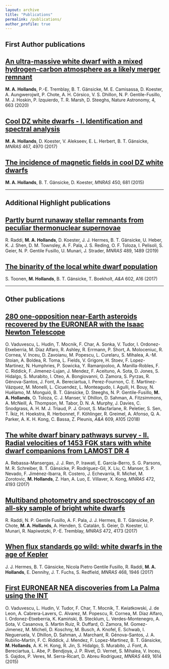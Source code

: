 ```yaml
---
layout: archive
title: "Publications"
permalink: /publications/
author_profile: true
---
```


## First Author publications

## [An ultra-massive white dwarf with a mixed hydrogen-carbon atmosphere as a likely merger remnant](https://ui.adsabs.harvard.edu/abs/2020NatAs...4..663H/abstract)
<strong>M. A. Hollands</strong>, P.-E. Tremblay, B. T. Gänsicke, M. E. Camisassa, D. Koester, A. Aungwerojwit, P. Chote, A. H. Córsico, V. S. Dhillon, N. P. Gentile-Fusillo, M. J. Hoskin, P. Izquierdo, T. R. Marsh, D. Steeghs, Nature Astronomy, 4, 663 (2020)

## [Cool DZ white dwarfs - I. Identification and spectral analysis](https://ui.adsabs.harvard.edu/abs/2017MNRAS.467.4970H/abstract)
<strong>M. A. Hollands</strong>, D. Koester, V. Alekseev, E. L. Herbert, B. T. Gänsicke, <em>MNRAS</em> 467, 4970 (2017)

## [The incidence of magnetic fields in cool DZ white dwarfs](https://ui.adsabs.harvard.edu/abs/2015MNRAS.450..681H/abstract)
<strong>M. A. Hollands</strong>, B. T. Gänsicke, D. Koester, <em>MNRAS</em> 450, 681 (2015)

______

## Additional Highlight publications

## [Partly burnt runaway stellar remnants from peculiar thermonuclear supernovae](https://ui.adsabs.harvard.edu/abs/2019MNRAS.489.1489R/abstract)
R. Raddi, <strong>M. A. Hollands</strong>, D. Koester, J. J. Hermes, B. T. Gänsicke, U. Heber, K. J. Shen, D. M. Townsley, A. F. Pala, J. S. Reding, O. F. Toloza, I. Pelisoli, S. Geier, N. P. Gentile Fusillo, U. Munari, J. Strader, <em>MNRAS</em> 489, 1489 (2019)

## [The binarity of the local white dwarf population](https://ui.adsabs.harvard.edu/abs/2017A%26A...602A..16T/abstract)
S. Toonen, <strong>M. Hollands</strong>, B. T. Gänsicke, T. Boekholt, <em>A&amp;A</em> 602, A16 (2017)

______

## Other publications

## [280 one-opposition near-Earth asteroids recovered by the EURONEAR with the Isaac Newton Telescope](https://ui.adsabs.harvard.edu/abs/2018A%26A...609A.105V/abstract)
O. Vaduvescu, L. Hudin, T. Mocnik, F. Char, A. Sonka, V. Tudor, I. Ordonez-Etxeberria, M. Díaz Alfaro, R. Ashley, R. Errmann, P. Short, A. Moloceniuc, R. Cornea, V. Inceu, D. Zavoianu, M. Popescu, L. Curelaru, S. Mihalea, A.-M. Stoian, A. Boldea, R. Toma, L. Fields, V. Grigore, H. Stoev, F. Lopez-Martinez, N. Humphries, P. Sowicka, Y. Ramanjooloo, A. Manilla-Robles, F. C. Riddick, F. Jimenez-Lujan, J. Mendez, F. Aceituno, A. Sota, D. Jones, S. Hidalgo, S. Murabito, I. Oteo, A. Bongiovanni, O. Zamora, S. Pyrzas, R. Génova-Santos, J. Font, A. Bereciartua, I. Perez-Fournon, C. E. Martínez-Vázquez, M. Monelli, L. Cicuendez, L. Monteagudo, I. Agulli, H. Bouy, N. Huélamo, M. Monguió, B. T. Gänsicke, D. Steeghs, N. P. Gentile-Fusillo, <strong>M. A. Hollands</strong>, O. Toloza, C. J. Manser, V. Dhillon, D. Sahman, A. Fitzsimmons, A. McNeill, A. Thompson, M. Tabor, D. N. A. Murphy, J. Davies, C. Snodgrass, A. H. M. J. Triaud, P. J. Groot, S. Macfarlane, R. Peletier, S. Sen, T. İkiz, H. Hoekstra, R. Herbonnet, F. Köhlinger, R. Greimel, A. Afonso, Q. A. Parker, A. K. H. Kong, C. Bassa, Z. Pleunis, <em>A&amp;A</em> 609, A105 (2018)

## [The white dwarf binary pathways survey - II. Radial velocities of 1453 FGK stars with white dwarf companions from LAMOST DR 4](https://ui.adsabs.harvard.edu/abs/2017MNRAS.472.4193R/abstract)
A. Rebassa-Mansergas, J. J. Ren, P. Irawati, E. García-Berro, S. G. Parsons, M. R. Schreiber, B. T. Gänsicke, P. Rodríguez-Gil, X. Liu, C. Manser, S. P. Nevado, F. Jiménez-Ibarra, R. Costero, J. Echevarría, R. Michel, M. Zorotovic, <strong>M. Hollands</strong>, Z. Han, A. Luo, E. Villaver, X. Kong, <em>MNRAS</em> 472, 4193 (2017)

## [Multiband photometry and spectroscopy of an all-sky sample of bright white dwarfs](https://ui.adsabs.harvard.edu/abs/2017MNRAS.472.4173R/abstract)
R. Raddi, N. P. Gentile Fusillo, A. F. Pala, J. J. Hermes, B. T. Gänsicke, P. Chote, <strong>M. A. Hollands</strong>, A. Henden, S. Catalán, S. Geier, D. Koester, U. Munari, R. Napiwotzki, P.-E. Tremblay, <em>MNRAS</em> 472, 4173 (2017)

## [When flux standards go wild: white dwarfs in the age of Kepler](https://ui.adsabs.harvard.edu/abs/2017MNRAS.468.1946H/abstract)
J. J. Hermes, B. T. Gänsicke, Nicola Pietro Gentile Fusillo, R. Raddi, <strong>M. A. Hollands</strong>, E. Dennihy, J. T. Fuchs, S. Redfield, <em>MNRAS</em> 468, 1946 (2017)

## [First EURONEAR NEA discoveries from La Palma using the INT](https://ui.adsabs.harvard.edu/abs/2015MNRAS.449.1614V/abstract)
O. Vaduvescu, L. Hudin, V. Tudor, F. Char, T. Mocnik, T. Kwiatkowski, J. de Leon, A. Cabrera-Lavers, C. Alvarez, M. Popescu, R. Cornea, M. Díaz Alfaro, I. Ordonez-Etxeberria, K. Kamiński, B. Stecklum, L. Verdes-Montenegro, A. Sota, V. Casanova, S. Martin Ruiz, R. Duffard, O. Zamora, M. Gomez-Jimenez, M. Micheli, D. Koschny, M. Busch, A. Knofel, E. Schwab, I. Negueruela, V. Dhillon, D. Sahman, J. Marchant, R. Génova-Santos, J. A. Rubiño-Martín, F. C. Riddick, J. Mendez, F. Lopez-Martinez, B. T. Gänsicke, <strong>M. Hollands</strong>, A. K. H. Kong, R. Jin, S. Hidalgo, S. Murabito, J. Font, A. Bereciartua, L. Abe, P. Bendjoya, J. P. Rivet, D. Vernet, S. Mihalea, V. Inceu, S. Gajdos, P. Veres, M. Serra-Ricart, D. Abreu Rodriguez, <em>MNRAS</em> 449, 1614 (2015)
